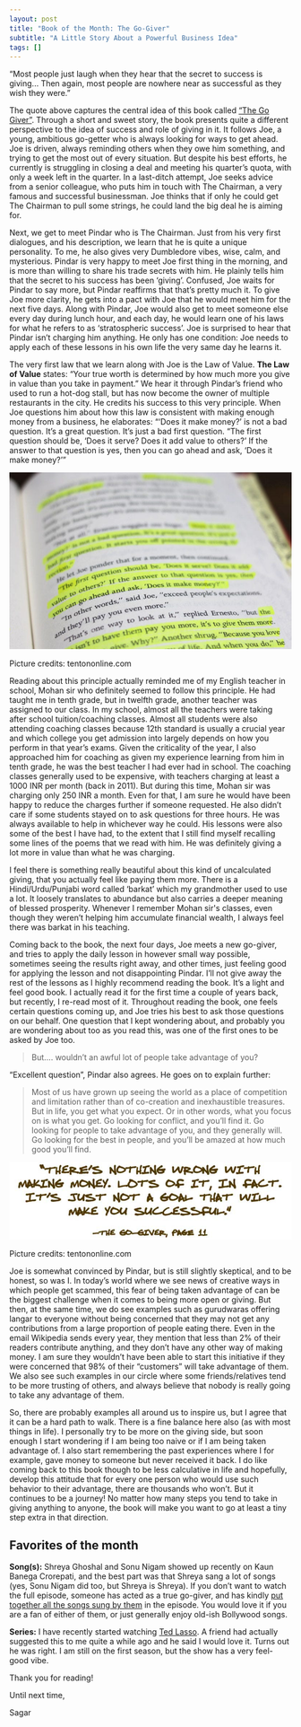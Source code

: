 ```yaml
---
layout: post
title: "Book of the Month: The Go-Giver"
subtitle: "A Little Story About a Powerful Business Idea"
tags: []
---
```


“Most people just laugh when they hear that the secret to success is giving... Then again, most people are nowhere near as successful as they wish they were.”

The quote above captures the central idea of this book called [“The Go Giver”](https://www.amazon.com/Go-Giver-Expanded-Little-Powerful-Business/dp/1591848288). Through a short and sweet story, the book presents quite a different perspective to the idea of success and role of giving in it. It follows Joe, a young, ambitious go-getter who is always looking for ways to get ahead. Joe is driven, always reminding others when they owe him something, and trying to get the most out of every situation. But despite his best efforts, he currently is struggling in closing a deal and meeting his quarter’s quota, with only a week left in the quarter. In a last-ditch attempt, Joe seeks advice from a senior colleague, who puts him in touch with The Chairman, a very famous and successful businessman. Joe thinks that if only he could get The Chairman to pull some strings, he could land the big deal he is aiming for.

Next, we get to meet Pindar who is The Chairman. Just from his very first dialogues, and his description, we learn that he is quite a unique personality. To me, he also gives very Dumbledore vibes, wise, calm, and mysterious. Pindar is very happy to meet Joe first thing in the morning, and is more than willing to share his trade secrets with him. He plainly tells him that the secret to his success has been ‘giving’. Confused, Joe waits for Pindar to say more, but Pindar reaffirms that that’s pretty much it. To give Joe more clarity, he gets into a pact with Joe that he would meet him for the next five days. Along with Pindar, Joe would also get to meet someone else every day during lunch hour, and each day, he would learn one of his laws for what he refers to as ‘stratospheric success’. Joe is surprised to hear that Pindar isn’t charging him anything. He only has one condition: Joe needs to apply each of these lessons in his own life the very same day he learns it.

The very first law that we learn along with Joe is the Law of Value. **The Law of Value** states: “Your true worth is determined by how much more you give in value than you take in payment.” We hear it through Pindar’s friend who used to run a hot-dog stall, but has now become the owner of multiple restaurants in the city. He credits his success to this very principle. When Joe questions him about how this law is consistent with making enough money from a business, he elaborates: “‘Does it make money?’ is not a bad question. It’s a great question. It’s just a bad first question. “The first question should be, ‘Does it serve? Does it add value to others?’ If the answer to that question is yes, then you can go ahead and ask, ‘Does it make money?’”

[![Does it make money is not a bad question. It's a great question. It's just a bad first question. The first question should be, does it serve? If the answer to that question is yes, then you can go ahead and ask, does it make money?](/assets/posts/2024-09-29-book_of_the_month_the_go_giver/https3a2f2fsubstack_post_medias3amazonawscom2fpublic2fimages2f1167a35a_66e1_49fc_9efe_efe20827c987_780x487.jpeg "Does it make money is not a bad question. It's a great question. It's just a bad first question. The first question should be, does it serve? If the answer to that question is yes, then you can go ahead and ask, does it make money?")](https://substackcdn.com/image/fetch/$s_!pgxQ!,f_auto,q_auto:good,fl_progressive:steep/https%3A%2F%2Fsubstack-post-media.s3.amazonaws.com%2Fpublic%2Fimages%2F1167a35a-66e1-49fc-9efe-efe20827c987_780x487.jpeg)

Picture credits: tentononline.com

Reading about this principle actually reminded me of my English teacher in school, Mohan sir who definitely seemed to follow this principle. He had taught me in tenth grade, but in twelfth grade, another teacher was assigned to our class. In my school, almost all the teachers were taking after school tuition/coaching classes. Almost all students were also attending coaching classes because 12th standard is usually a crucial year and which college you get admission into largely depends on how you perform in that year’s exams. Given the criticality of the year, I also approached him for coaching as given my experience learning from him in tenth grade, he was the best teacher I had ever had in school. The coaching classes generally used to be expensive, with teachers charging at least a 1000 INR per month (back in 2011). But during this time, Mohan sir was charging only 250 INR a month. Even for that, I am sure he would have been happy to reduce the charges further if someone requested. He also didn’t care if some students stayed on to ask questions for three hours. He was always available to help in whichever way he could. His lessons were also some of the best I have had, to the extent that I still find myself recalling some lines of the poems that we read with him. He was definitely giving a lot more in value than what he was charging.

I feel there is something really beautiful about this kind of uncalculated giving, that you actually feel like paying them more. There is a Hindi/Urdu/Punjabi word called ‘barkat’ which my grandmother used to use a lot. It loosely translates to abundance but also carries a deeper meaning of blessed prosperity. Whenever I remember Mohan sir's classes, even though they weren’t helping him accumulate financial wealth, I always feel there was barkat in his teaching.

Coming back to the book, the next four days, Joe meets a new go-giver, and tries to apply the daily lesson in however small way possible, sometimes seeing the results right away, and other times, just feeling good for applying the lesson and not disappointing Pindar. I’ll not give away the rest of the lessons as I highly recommend reading the book. It’s a light and feel good book. I actually read it for the first time a couple of years back, but recently, I re-read most of it. Throughout reading the book, one feels certain questions coming up, and Joe tries his best to ask those questions on our behalf. One question that I kept wondering about, and probably you are wondering about too as you read this, was one of the first ones to be asked by Joe too.

> But…. wouldn’t an awful lot of people take advantage of you?

“Excellent question”, Pindar also agrees. He goes on to explain further:

> Most of us have grown up seeing the world as a place of competition and limitation rather than of co-creation and inexhaustible treasures. But in life, you get what you expect. Or in other words, what you focus on is what you get. Go looking for conflict, and you’ll find it. Go looking for people to take advantage of you, and they generally will. Go looking for the best in people, and you’ll be amazed at how much good you’ll find.

[![There's nothing wrong with making money. Lots of it, in fact. It's just not a goal that will make you successful.](/assets/posts/2024-09-29-book_of_the_month_the_go_giver/https3a2f2fsubstack_post_medias3amazonawscom2fpublic2fimages2faa98d356_fe0b_48af_9f70_51ba4366e311_780x213.jpeg "There's nothing wrong with making money. Lots of it, in fact. It's just not a goal that will make you successful.")](https://substackcdn.com/image/fetch/$s_!IukL!,f_auto,q_auto:good,fl_progressive:steep/https%3A%2F%2Fsubstack-post-media.s3.amazonaws.com%2Fpublic%2Fimages%2Faa98d356-fe0b-48af-9f70-51ba4366e311_780x213.jpeg)

Picture credits: tentononline.com

Joe is somewhat convinced by Pindar, but is still slightly skeptical, and to be honest, so was I. In today’s world where we see news of creative ways in which people get scammed, this fear of being taken advantage of can be the biggest challenge when it comes to being more open or giving. But then, at the same time, we do see examples such as gurudwaras offering langar to everyone without being concerned that they may not get any contributions from a large proportion of people eating there. Even in the email Wikipedia sends every year, they mention that less than 2% of their readers contribute anything, and they don’t have any other way of making money. I am sure they wouldn’t have been able to start this initiative if they were concerned that 98% of their “customers” will take advantage of them. We also see such examples in our circle where some friends/relatives tend to be more trusting of others, and always believe that nobody is really going to take any advantage of them.

So, there are probably examples all around us to inspire us, but I agree that it can be a hard path to walk. There is a fine balance here also (as with most things in life). I personally try to be more on the giving side, but soon enough I start wondering if I am being too naive or if I am being taken advantage of. I also start remembering the past experiences where I for example, gave money to someone but never received it back. I do like coming back to this book though to be less calculative in life and hopefully, develop this attitude that for every one person who would use such behavior to their advantage, there are thousands who won’t. But it continues to be a journey! No matter how many steps you tend to take in giving anything to anyone, the book will make you want to go at least a tiny step extra in that direction.

## Favorites of the month

**Song(s):** Shreya Ghoshal and Sonu Nigam showed up recently on Kaun Banega Crorepati, and the best part was that Shreya sang a lot of songs (yes, Sonu Nigam did too, but Shreya is Shreya). If you don’t want to watch the full episode, someone has acted as a true go-giver, and has kindly [put together all the songs sung by them](https://youtu.be/s6iETKx5Ors?si=n2METAh0Wka7Gcu5) in the episode. You would love it if you are a fan of either of them, or just generally enjoy old-ish Bollywood songs.

**Series:** I have recently started watching [Ted Lasso](https://www.youtube.com/watch?v=3u7EIiohs6U). A friend had actually suggested this to me quite a while ago and he said I would love it. Turns out he was right. I am still on the first season, but the show has a very feel-good vibe.

Thank you for reading!

Until next time,

Sagar
